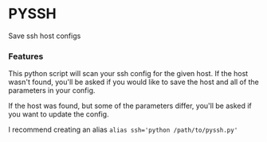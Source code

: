 # PYSSH #

Save ssh host configs

### Features ###

This python script will scan your ssh config for the given host. 
If the host wasn't found, you'll be asked if you would like to save the host and all of the parameters in your config.

If the host was found, but some of the parameters differ, you'll be asked if you want to update the config.

I recommend creating an alias `alias ssh='python /path/to/pyssh.py'`

